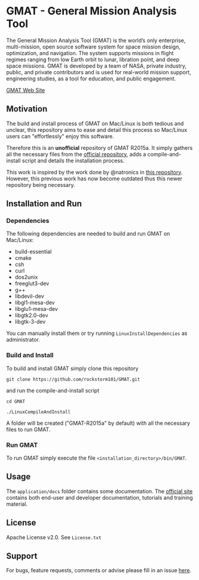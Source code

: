 # GMAT - General Mission Analysis Tool

The General Mission Analysis Tool (GMAT) is the world’s only enterprise, multi-mission, open source software system for space mission design, optimization, and navigation. The system supports missions in flight regimes ranging from low Earth orbit to lunar, libration point, and deep space missions. GMAT is developed by a team of NASA, private industry, public, and private contributors and is used for real-world mission support, engineering studies, as a tool for education, and public engagement.

[GMAT Web Site](gmatcentral.org)

## Motivation

The build and install process of GMAT on Mac/Linux is both tedious and unclear, this repository aims to ease and detail this process so Mac/Linux users can "effortlessly" enjoy this software.

Therefore this is an **unofficial** repository of GMAT R2015a. It simply gathers all the necessary files from the [official repository](http://sourceforge.net/projects/gmat/), adds a compile-and-install script and details the installation process.

This work is inspired by the work done by @natronics in [this repository](https://github.com/natronics/GMAT). However, this previous work has now become outdated thus this newer repository being necessary.

## Installation and Run

### Dependencies

The following dependencies are needed to build and run GMAT on Mac/Linux:

 * build-essential
 * cmake
 * csh
 * curl
 * dos2unix
 * freeglut3-dev
 * g++
 * libdevil-dev
 * libgl1-mesa-dev
 * libglu1-mesa-dev
 * libgtk2.0-dev
 * libgtk-3-dev

You can manually install them or try running `LinuxInstallDependencies` as administrator.

### Build and Install

To build and install GMAT simply clone this repository

`git clone https://github.com/rockstorm101/GMAT.git`

and run the compile-and-install script

`cd GMAT`

`./LinuxCompileAndInstall`

A folder will be created ("GMAT-R2015a" by default) with all the necessary files to run GMAT.

### Run GMAT

To run GMAT simply execute the file `<installation_directory>/bin/GMAT`.

## Usage

The `application/docs` folder contains some documentation. The [official site](gmatcentral.org) contains both end-user and developer documentation, tutorials and training material.

## License

Apache License v2.0. See `License.txt`

## Support

For bugs, feature requests, comments or advise please fill in an issue [here](https://github.com/rockstorm101/GMAT/issues).

